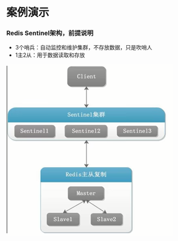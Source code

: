 # 案例演示

### Redis Sentinel架构，前提说明

- 3个哨兵：自动监控和维护集群，不存放数据，只是吹哨人
- 1主2从：用于数据读取和存放

![](images/3.哨兵架构.png)



























